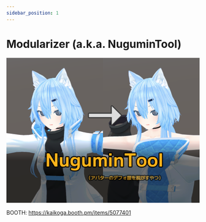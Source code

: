 ```yaml
---
sidebar_position: 1
---
```


# Modularizer (a.k.a. NuguminTool)

![Modularizer](img/modularizer.png)

BOOTH: https://kaikoga.booth.pm/items/5077401
